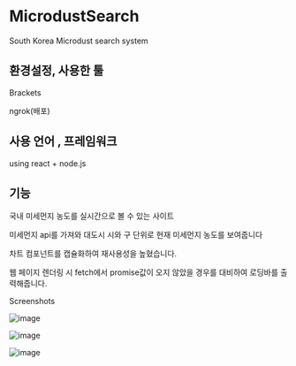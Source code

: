 # MicrodustSearch
South Korea Microdust search system

환경설정, 사용한 툴
------------

  Brackets

  ngrok(배포)

사용 언어 , 프레임워크
-----------

  using react + node.js
  
  
기능
-----------
  국내 미세먼지 농도를 실시간으로 볼 수 있는 사이트

  미세먼지 api를 가져와 대도시 시와 구 단위로 현재 미세먼지 농도를 보여줍니다

  차트 컴포넌트를 캡슐화하여 재사용성을 높혔습니다.

  웹 페이지 렌더링 시 fetch에서 promise값이 오지 않았을 경우를 대비하여 로딩바를 출력해줍니다.


Screenshots

![image](https://user-images.githubusercontent.com/34633494/86466212-331fdd80-bd6e-11ea-8254-2b9fc3a3ccd8.png)

![image](https://user-images.githubusercontent.com/34633494/86466234-3e730900-bd6e-11ea-83e5-51193830f83c.png)

![image](https://user-images.githubusercontent.com/34633494/86466258-48950780-bd6e-11ea-8df2-57ecffaac6bf.png)
